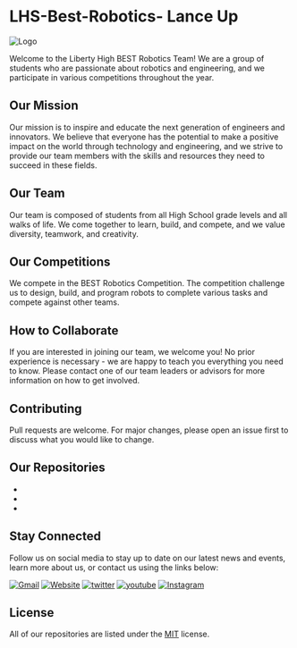 # LHS-Best-Robotics- Lance Up


![Logo](https://asd20websitestorage.blob.core.windows.net/asd20-images/school-logos/LHS.png)

Welcome to the Liberty High BEST Robotics Team! We are a group of students who are passionate about robotics and engineering, and we participate in various competitions throughout the year.

## Our Mission
Our mission is to inspire and educate the next generation of engineers and innovators. We believe that everyone has the potential to make a positive impact on the world through technology and engineering, and we strive to provide our team members with the skills and resources they need to succeed in these fields.

## Our Team
Our team is composed of students from all High School grade levels and all walks of life. We come together to learn, build, and compete, and we value diversity, teamwork, and creativity.

## Our Competitions
We compete in the BEST Robotics Competition. The  competition challenge us to design, build, and program robots to complete various tasks and compete against other teams.

## How to Collaborate
If you are interested in joining our team, we welcome you! No prior experience is necessary - we are happy to teach you everything you need to know. Please contact one of our team leaders or advisors for more information on how to get involved.

## Contributing
Pull requests are welcome. For major changes, please open an issue first
to discuss what you would like to change.

## Our Repositories
*
*
*

## Stay Connected
Follow us on social media to stay up to date on our latest news and events, learn more about us, or contact us using the links below:

[![Gmail](https://img.shields.io/badge/mail⠀⠀⠀⠀⠀%7F%7F%7F%7F%7F-D14836?style=for-the-badge&logo=gmail&logoColor=white)](mailto:coachbobbydickinson@gmail.com)
[![Website](https://img.shields.io/badge/website%7F%7F%7F%7F⠀⠀-000000?style=for-the-badge&logo=About.me&logoColor=white)](https://nutsandcoltsrobotics.weebly.com/)
[![twitter](https://img.shields.io/badge/twitter%7F%7F%7F%7F⠀⠀-1DA1F2?style=for-the-badge&logo=twitter&logoColor=white)](https://twitter.com/nutsandcolts)
[![youtube](https://img.shields.io/badge/YouTube%7F%7F⠀⠀-FF0000?style=for-the-badge&logo=youtube&logoColor=white)](https://www.youtube.com/@nutscoltsrobotics2101/)
[![Instagram](https://img.shields.io/badge/Instagram%7F-E4405F?style=for-the-badge&logo=instagram&logoColor=white)](https://www.instagram.com/nutsandcolts/)

## License
All of our repositories are listed under the [MIT](https://choosealicense.com/licenses/mit/) license.
